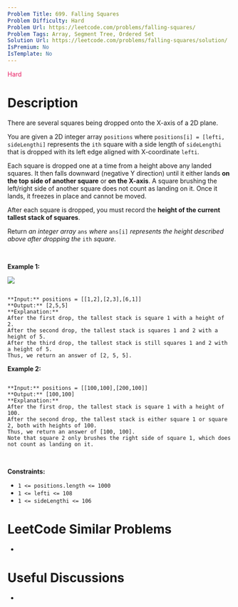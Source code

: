 ```yaml
---
Problem Title: 699. Falling Squares
Problem Difficulty: Hard
Problem Url: https://leetcode.com/problems/falling-squares/
Problem Tags: Array, Segment Tree, Ordered Set
Solution Url: https://leetcode.com/problems/falling-squares/solution/
IsPremium: No
IsTemplate: No
---
```


<span style="color: rgb(233, 30, 99);">Hard</span>

# Description

There are several squares being dropped onto the X-axis of a 2D plane.


You are given a 2D integer array `positions` where `positions[i] = [lefti, sideLengthi]` represents the `ith` square with a side length of `sideLengthi` that is dropped with its left edge aligned with X-coordinate `lefti`.


Each square is dropped one at a time from a height above any landed squares. It then falls downward (negative Y direction) until it either lands **on the top side of another square** or **on the X-axis**. A square brushing the left/right side of another square does not count as landing on it. Once it lands, it freezes in place and cannot be moved.


After each square is dropped, you must record the **height of the current tallest stack of squares**.


Return *an integer array* `ans` *where* `ans[i]` *represents the height described above after dropping the* `ith` *square*.


 


**Example 1:**


![](https://assets.leetcode.com/uploads/2021/04/28/fallingsq1-plane.jpg)

```

**Input:** positions = [[1,2],[2,3],[6,1]]
**Output:** [2,5,5]
**Explanation:**
After the first drop, the tallest stack is square 1 with a height of 2.
After the second drop, the tallest stack is squares 1 and 2 with a height of 5.
After the third drop, the tallest stack is still squares 1 and 2 with a height of 5.
Thus, we return an answer of [2, 5, 5].

```

**Example 2:**



```

**Input:** positions = [[100,100],[200,100]]
**Output:** [100,100]
**Explanation:**
After the first drop, the tallest stack is square 1 with a height of 100.
After the second drop, the tallest stack is either square 1 or square 2, both with heights of 100.
Thus, we return an answer of [100, 100].
Note that square 2 only brushes the right side of square 1, which does not count as landing on it.

```

 


**Constraints:**


* `1 <= positions.length <= 1000`
* `1 <= lefti <= 108`
* `1 <= sideLengthi <= 106`




# LeetCode Similar Problems

- []()

# Useful Discussions

- []()
